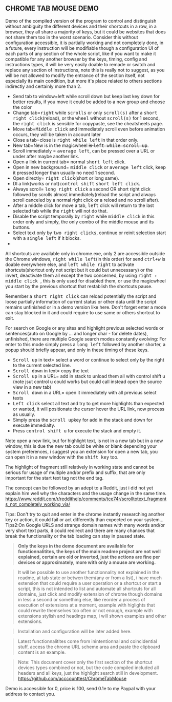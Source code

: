 


CHROME TAB MOUSE DEMO
---------------------

Demo of the compiled version of the program to control and distinguish without ambiguity the different devices and their shortcuts in a row, in a browser, they all share a majority of keys, but it could be websites that does not share them too in the worst scenario.
Consider this without configuration accessible, it is partially working and not completely done, in a future, every instruction will be modifiable though a configuration UI of each parts of any section of the whole script, like if you want to make it compatible for any another browser by the keys, timing, config and instructions types, it will be very easily doable to remade or switch and replace any section of instructions, note this is really not to suggest, as you will be not allowed to modify the entrance of the section itself, not especially its main condition, but more it's place related to others sections indirectly and certainly more than 2.

- Send tab to window=left while scroll down but keep last key down for better results, if you move it could be added to a new group and choose the color
- Change tab=<kbd>right</kbd> while <kbd>scrolls</kbd> or only <kbd>scroll(s)</kbd> after a <kbd>short right click</kbd>(reload), or the <kbd>wheel</kbd> without <kbd>scroll(s)</kbd> for 1 second, the <kbd>right click</kbd> is sensible for copypaste, see the cheatsheets page.
- Move tab=<kbd>Middle click</kbd> and immediately scroll even before animation occurs, they will be taken in account later
- Close a tab=close is <kbd>right while left</kbd> in that order only.
- New tab=New is in the magicwheel <strike>is <kbd>left while scroll up</kbd></strike>.
- Scroll immediately = <kbd>average left</kbd>, can be pressed over a URL or under after maybe another link.
- Open a link in current tab= normal <kbd>short left</kbd> click.
- Open in new background= <kbd>middle click</kbd> or <kbd>average left</kbd> click, keep it pressed longer than usually no need 1 second.
- Open directly= <kbd>right click</kbd>(short or long same).
- Dl a link(works or not)<kbd>control shift</kbd> <kbd>short left click</kbd>.
- Always scroll= <kbd>long right click</kbd> a second OR short right click followed by scrolls almost immediately(reload the script and always scroll canceled by a normal right click or a reload and no scroll after).
- After a middle click for move a tab, <kbd>left</kbd> click will return to the last selected tab while the <kbd>right</kbd> will not do that.
- Disable the script temporally by <kbd>right</kbd> while <kbd> middle click</kbd> in this order only and simply, the only combo of the middle mouse and its buttons.
- Select text only by <kbd>two right clicks</kbd>, continue or reinit selection start with a <kbd>single left</kbd> if it blocks.
-

All shortcuts are available only in chrome.exe, only 2 are accessible outside the Chrome windows, <kbd>right while left</kbd>(in this order) for send <kbd>ctrl+w</kbd> is doable everywhere else, and <kbd>left while right</kbd> to activate shortcuts(shortcut only not script but it could but unnecessary) or the invert, deactivate them all except the two concerned, by using <kbd> right </kbd> + <kbd> middle click </kbd>, this is only used for disabled them, or use the magicwheel you start by the previous shortcut that restablish the shortcuts pause.

Remember a <kbd>short right click</kbd> can reload potentially the script and loose partially information of current status or other data until the script remains unfinished or in a demo version like here.
Don't forget enter a mode can stay blocked in it and could require to use same or others shortcut to exit.

For search on Google or any sites and highlight previous selected words or sentences(auto on Google by ... and longer char - for delete dates), unfinished, there are multiple Google search modes constantly evolving:
For enter to this mode simply press a <kbd>long left</kbd> followed by another shorter, a popup should briefly appear, and only in these timing of these keys.
- <kbd>Scroll up</kbd> in text= select a word or continue to select only by the right to the current selected line.
- <kbd>Scroll down</kbd> in text= copy the text
- <kbd>Scroll up</kbd> in a URL= add in stack to unload them all with control shift u (note jsut control u could works but could call instead open the source view in a new tab)
- <kbd>Scroll down</kbd> in a URL= open it immediately with all previous select texts
- <kbd>Left click</kbd> select all text and try to get more highlights than expected or wanted, it will positionate the cursor hover the URL link, now process as usually.
- Simply press the <kbd>scroll up</kbd>key for add in the stack and down for execute immedialty.
- Press <kbd>control shift u</kbd> for execute the stack and empty it.

Note open a new link, but for highlight text, is not in a new tab but in a new window, this is due the new tab could be white or blank depending your system preferences, i suggest you an extension for open a new tab, you can open it in a new window with the <kbd>shift key</kbd> too.

The highlight of fragment still relatively in working state and cannot be serious for usage of multiple and/or prefix and suffix, that are only important for the start text tag not the end tag.

The concept can be followed by an adept to a Reddit, just i did not yet explain him well why the characters and the usage change in the same time.
https://www.reddit.com/r/reddithelp/comments/tce74r/scrolltotext_fragments_not_completely_working_via/

Tips: Don't try to quit and enter in the chrome instantly researching another key or action, it could fail or act differently than expected on your system...
Tips2:On Google URLS and strange domain names with many words and/or very short text parts, it could redirect and there are many chances that break the functionality or the tab loading can stay in paused state.

  > **Only the keys in the demo document are available for functionnalitites, the keys of the main readme project are not well explained, certain are old or inverted, just the actions are fine per devices or approximately, more with only a mouse are working.**

  > It will be possible to use another functionnality not explained in the readme, at tab state or betwen them(any or from a list), i have much extension that could require a user operation or a shortcut or start a script, this is not intended to list and automate all shortcuts for all domains, just click and modify extension of chrome though domains in less a second or something else, like reorder a process of execution of extensions at a moment, example with higlights that could rewrite themselves too often or not enough, example with extensions stylish and headings map, i will shown examples and other extensions.

  > Installation and configuration will be later added here.

  > Latest functionnalitites come from inintentionnal and coincidential stuff, access the chrome URL scheme area and paste the clipboard content is an example.

  > Note:
This document cover only the first section of the shortcut devices types combined or not, but the code compiled included all headers and all keys, just the highlight search still in development.
https://github.com/acccounttest/ChromeTabMouse

Demo is accessible for 0, price is 100, send 0.1e to my Paypal with your address to contact you.
